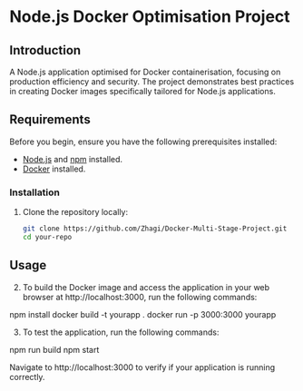 # Node.js Docker Optimisation Project

## Introduction

A Node.js application optimised for Docker containerisation, focusing on production efficiency and security. 
The project demonstrates best practices in creating Docker images specifically tailored for Node.js applications. 


## Requirements

Before you begin, ensure you have the following prerequisites installed:

- [Node.js](https://nodejs.org/en/) and [npm](https://www.npmjs.com/get-npm) installed.
- [Docker](https://www.docker.com/get-started) installed.


### Installation

1. Clone the repository locally:

   ```bash
   git clone https://github.com/Zhagi/Docker-Multi-Stage-Project.git
   cd your-repo

  ## Usage

2. To build the Docker image and access the application in your web browser at http://localhost:3000, run the following commands:

npm install
docker build -t yourapp .
docker run -p 3000:3000 yourapp


3. To test the application, run the following commands:

npm run build
npm start

Navigate to http://localhost:3000 to verify if your application is running correctly.
